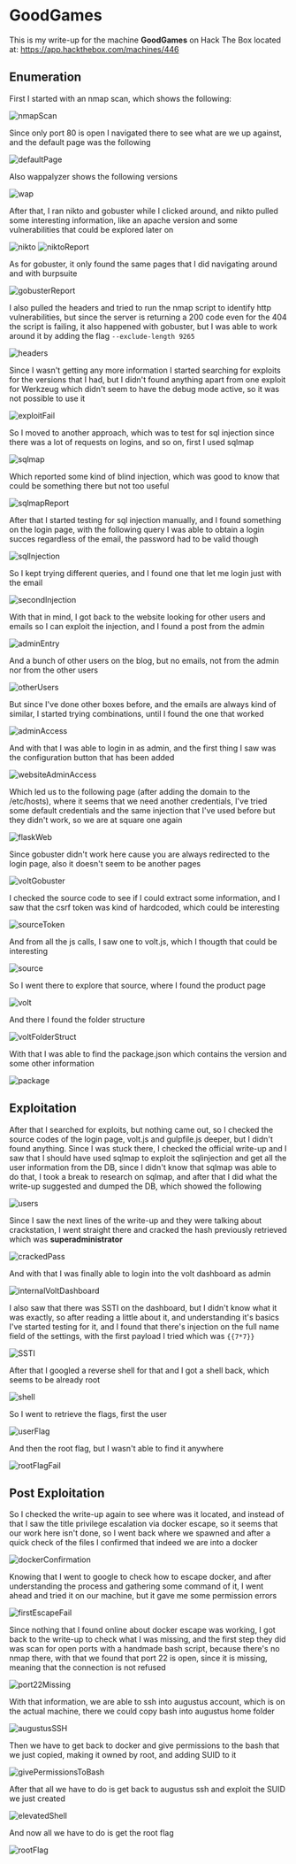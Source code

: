 # GoodGames

This is my write-up for the machine **GoodGames** on Hack The Box located at: https://app.hackthebox.com/machines/446

## Enumeration

First I started with an nmap scan, which shows the following:

![nmapScan](./res/GoodGames/nmapScan.png)

Since only port 80 is open I navigated there to see what are we up against, and the default page was the following

![defaultPage](./res/GoodGames/defaultPage.png)

Also wappalyzer shows the following versions

![wap](./res/GoodGames/wap.png)

After that, I ran nikto and gobuster while I clicked around, and nikto pulled some interesting information, like an apache version and some vulnerabilities that could be explored later on

![nikto](./res/GoodGames/nikto.png)
![niktoReport](./res/GoodGames/niktoReport.png)

As for gobuster, it only found the same pages that I did navigating around and with burpsuite

![gobusterReport](./res/GoodGames/gobusterReport.png)

I also pulled the headers and tried to run the nmap script to identify http vulnerabilities, but since the server is returning a 200 code even for the 404 the script is failing, it also happened with gobuster, but I was able to work around it by adding the flag `--exclude-length 9265`

![headers](./res/GoodGames/headers.png)

Since I wasn't getting any more information I started searching for exploits for the versions that I had, but I didn't found anything apart from one exploit for Werkzeug which didn't seem to have the debug mode active, so it was not possible to use it

![exploitFail](./res/GoodGames/exploitFail.png)

So I moved to another approach, which was to test for sql injection since there was a lot of requests on logins, and so on, first I used sqlmap

![sqlmap](./res/GoodGames/sqlmap.png)

Which reported some kind of blind injection, which was good to know that could be something there but not too useful

![sqlmapReport](./res/GoodGames/sqlmapReport.png)

After that I started testing for sql injection manually, and I found something on the login page, with the following query I was able to obtain a login succes regardless of the email, the password had to be valid though

![sqlInjection](./res/GoodGames/sqlInjection.png)

So I kept trying different queries, and I found one that let me login just with the email

![secondInjection](./res/GoodGames/secondInjection.png)

With that in mind, I got back to the website looking for other users and emails so I can exploit the injection, and I found a post from the admin

![adminEntry](./res/GoodGames/adminEntry.png)

And a bunch of other users on the blog, but no emails, not from the admin nor from the other users

![otherUsers](./res/GoodGames/otherUsers.png)

But since I've done other boxes before, and the emails are always kind of similar, I started trying combinations, until I found the one that worked

![adminAccess](./res/GoodGames/adminAccess.png)

And with that I was able to login in as admin, and the first thing I saw was the configuration button that has been added

![websiteAdminAccess](./res/GoodGames/websiteAdminAccess.png)

Which led us to the following page (after adding the domain to the /etc/hosts), where it seems that we need another credentials, I've tried some default credentials and the same injection that I've used before but they didn't work, so we are at square one again

![flaskWeb](./res/GoodGames/flaskWeb.png)

Since gobuster didn't work here cause you are always redirected to the login page, also it doesn't seem to be another pages

![voltGobuster](./res/GoodGames/voltGobuster.png)

I checked the source code to see if I could extract some information, and I saw that the csrf token was kind of hardcoded, which could be interesting

![sourceToken](./res/GoodGames/sourceToken.png)

And from all the js calls, I saw one to volt.js, which I thougth that could be interesting

![source](./res/GoodGames/source.png)

So I went there to explore that source, where I found the product page

![volt](./res/GoodGames/volt.png)

And there I found the folder structure

![voltFolderStruct](./res/GoodGames/voltFolderStruct.png)

With that I was able to find the package.json which contains the version and some other information

![package](./res/GoodGames/package.png)

## Exploitation

After that I searched for exploits, but nothing came out, so I checked the source codes of the login page, volt.js and gulpfile.js deeper, but I didn't found anything. Since I was stuck there, I checked the official write-up and I saw that I should have used sqlmap to exploit the sqlinjection and get all the user information from the DB, since I didn't know that sqlmap was able to do that, I took a break to research on sqlmap, and after that I did what the write-up suggested and dumped the DB, which showed the following

![users](./res/GoodGames/users.png)

Since I saw the next lines of the write-up and they were talking about crackstation, I went straight there and cracked the hash previously retrieved which was **superadministrator**

![crackedPass](./res/GoodGames/crackedPass.png)

And with that I was finally able to login into the volt dashboard as admin

![internalVoltDashboard](./res/GoodGames/internalVoltDashboard.png)

I also saw that there was SSTI on the dashboard, but I didn't know what it was exactly, so after reading a little about it, and understanding it's basics I've started testing for it, and I found that there's injection on the full name field of the settings, with the first payload I tried which was `{{7*7}}`

![SSTI](./res/GoodGames/SSTI.png)

After that I googled a reverse shell for that and I got a shell back, which seems to be already root

![shell](./res/GoodGames/shell.png)

So I went to retrieve the flags, first the user

![userFlag](./res/GoodGames/userFlag.png)

And then the root flag, but I wasn't able to find it anywhere

![rootFlagFail](./res/GoodGames/rootFlagFail.png)

## Post Exploitation

So I checked the write-up again to see where was it located, and instead of that I saw the title privilege escalation via docker escape, so it seems that our work here isn't done, so I went back where we spawned and after a quick check of the files I confirmed that indeed we are into a docker

![dockerConfirmation](./res/GoodGames/dockerConfirmation.png)

Knowing that I went to google to check how to escape docker, and after understanding the process and gathering some command of it, I went ahead and tried it on our machine, but it gave me some permission errors

![firstEscapeFail](./res/GoodGames/firstEscapeFail.png)

Since nothing that I found online about docker escape was working, I got back to the write-up to check what I was missing, and the first step they did was scan for open ports with a handmade bash script, because there's no nmap there, with that we found that port 22 is open, since it is missing, meaning that the connection is not refused

![port22Missing](./res/GoodGames/port22Missing.png)

With that information, we are able to ssh into augustus account, which is on the actual machine, there we could copy bash into augustus home folder

![augustusSSH](./res/GoodGames/augustusSSH.png)

Then we have to get back to docker and give permissions to the bash that we just copied, making it owned by root, and adding SUID to it

![givePermissionsToBash](./res/GoodGames/givePermissionsToBash.png)

After that all we have to do is get back to augustus ssh and exploit the SUID we just created

![elevatedShell](./res/GoodGames/elevatedShell.png)

And now all we have to do is get the root flag

![rootFlag](./res/GoodGames/rootFlag.png)
